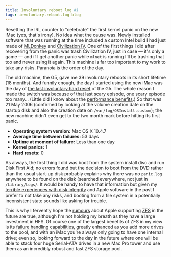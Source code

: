 ```yaml
---
title: Involuntary reboot log #1
tags: involuntary.reboot.log blog
---
```


Resetting the IRL counter to "celebrate" the first kernel panic on the new iMac (yes, that's irony). No idea what the cause was. Newly installed software that was running at the time included a custom Intel build I had just made of [MLDonkey](http://mldonkey.sourceforge.net/Main_Page) and [Civilization IV](http://www.firaxis.com/games/game_detail.php?gameid=10). One of the first things I did after recovering from the panic was trash Civilization IV, just in case — it's only a game — and if I get another panic while `mlnet` is running I'll be trashing that too and never using it again. This machine is far too important to my work to take any risks. Paranoia is the order of the day.

The old machine, the G5, gave me 39 involuntary reboots in its short lifetime (18 months). And funnily enough, the day I started using the new iMac was the day of [the last involuntary hard reset](http://wincent.com/a/about/wincent/weblog/archives/2006/05/involuntary_reb_1.php) of the G5. The whole reason I made the switch was because of that last scary episode, one scary episode too many... (Little did I know about the [performance benefits](http://wincent.com/a/about/wincent/weblog/archives/2006/05/imac_memory_upg.php).) So that was 21 May 2006 (confirmed by looking at the volume creation date on the startup disk and also the creation date on `/var/log/OSInstall.custom`); the new machine didn't even get to the two month mark before hitting its first panic.

-   **Operating system version:** Mac OS X 10.4.7
-   **Average time between failures:** 53 days
-   **Uptime at moment of failure:** Less than one day
-   **Kernel panics:** 1
-   **Hard resets:** 0

As always, the first thing I did was boot from the system install disc and run Disk First Aid; no errors found but the decision to boot from the DVD rather than the usual start-up disk probably explains why there was no `panic.log` anywhere to be found on the disk (searched everywhere, not just in `/Library/Logs/`. It would be handy to have that information but given my [terrible experiences with disk integrity](http://wincent.com/a/about/wincent/weblog/archives/2006/05/involuntary_reb_1.php#more) and Apple software in the past I prefer to not take any risks, and booting from a file system in a potentially inconsistent state sounds like asking for trouble.

This is why I fervently hope the [rumours](http://www.osnews.com/story.php?news_id=14473) about Apple supporting [ZFS](http://www.opensolaris.org/os/community/zfs/) in the future are true, although I'm not holding my breath as they have a large investment in HFS. Of course one of the largest benefits of ZFS in my view is its [failure handling capabilities](http://www.opensolaris.org/os/community/zfs/docs/zfs_last.pdf), greatly enhanced as you add more drives to the pool, and with an iMac you're always only going to have one internal drive; even so, looking forward to the day in the future where one will be able to stack four huge Serial-ATA drives in a new Mac Pro tower and use them as an incredibly robust and fast ZFS storage pool.

